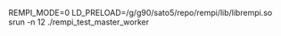 REMPI_MODE=0 LD_PRELOAD=/g/g90/sato5/repo/rempi/lib/librempi.so srun -n 12 ./rempi_test_master_worker
